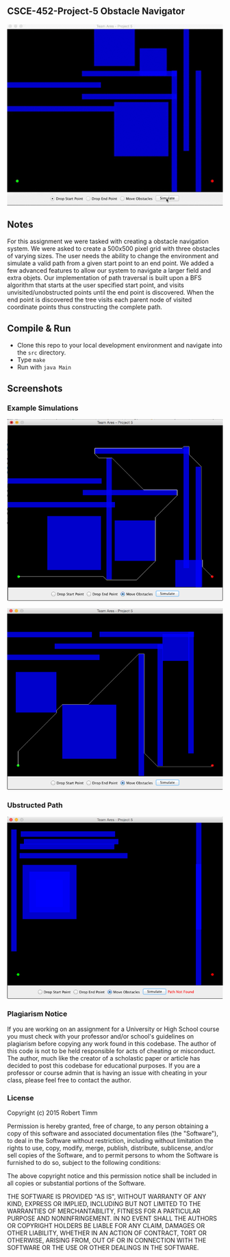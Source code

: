 ## CSCE-452-Project-5 Obstacle Navigator

![Simulation](screenshots/simulation.gif)

## Notes
For this assignment we were tasked with creating a obstacle navigation system. We were asked to create a 500x500 pixel grid with three obstacles of varying sizes. The user needs the ability to change the environment and simulate a valid path from a given start point to an end point. We added a few advanced features to allow our system to navigate a larger field and extra objets. Our implementation of path traversal is built upon a BFS algorithm that starts at the user specified start point, and visits unvisited/unobstructed points until the end point is discovered. When the end point is discovered the tree visits each parent node of visited coordinate points thus constructing the complete path.

## Compile & Run
* Clone this repo to your local development environment and navigate into the `src` directory.
* Type `make`
* Run with `java Main`

## Screenshots

### Example Simulations

![Simulation](screenshots/1.png)

![Simulation](screenshots/2.png)

### Ubstructed Path
![Simulation-Error](screenshots/nopath.png)

### Plagiarism Notice
If you are working on an assignment for a University or High School course you must check with your professor and/or school's guidelines on plagiarism before copying any work found in this codebase. The author of this code is not to be held responsible for acts of cheating or misconduct. The author, much like the creator of a scholastic paper or article has decided to post this codebase for educational purposes. If you are a professor or course admin that is having an issue with cheating in your class, please feel free to contact the author.

### License
Copyright (c) 2015 Robert Timm

Permission is hereby granted, free of charge, to any person obtaining a copy of this software and associated documentation files (the "Software"), to deal in the Software without restriction, including without limitation the rights to use, copy, modify, merge, publish, distribute, sublicense, and/or sell copies of the Software, and to permit persons to whom the Software is furnished to do so, subject to the following conditions:

The above copyright notice and this permission notice shall be included in all copies or substantial portions of the Software.

THE SOFTWARE IS PROVIDED "AS IS", WITHOUT WARRANTY OF ANY KIND, EXPRESS OR IMPLIED, INCLUDING BUT NOT LIMITED TO THE WARRANTIES OF MERCHANTABILITY, FITNESS FOR A PARTICULAR PURPOSE AND NONINFRINGEMENT. IN NO EVENT SHALL THE AUTHORS OR COPYRIGHT HOLDERS BE LIABLE FOR ANY CLAIM, DAMAGES OR OTHER LIABILITY, WHETHER IN AN ACTION OF CONTRACT, TORT OR OTHERWISE, ARISING FROM, OUT OF OR IN CONNECTION WITH THE SOFTWARE OR THE USE OR OTHER DEALINGS IN THE SOFTWARE.

